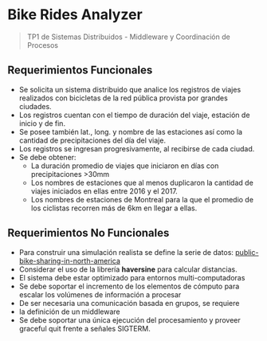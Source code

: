# Bike Rides Analyzer

> TP1 de Sistemas Distribuidos - Middleware y Coordinación de Procesos

## Requerimientos Funcionales

- Se solicita un sistema distribuido que analice los registros de viajes realizados con bicicletas de la red pública provista por grandes ciudades.
- Los registros cuentan con el tiempo de duración del viaje, estación de inicio y de fin.
- Se posee también lat., long. y nombre de las estaciones así como la cantidad de precipitaciones del día del viaje.
- Los registros se ingresan progresivamente, al recibirse de cada ciudad.
- Se debe obtener:
  - La duración promedio de viajes que iniciaron en días con precipitaciones >30mm
  - Los nombres de estaciones que al menos duplicaron la cantidad de viajes iniciados en ellas entre 2016 y el 2017.
  - Los nombres de estaciones de Montreal para la que el promedio de los ciclistas recorren más de 6km en llegar a ellas.

## Requerimientos No Funcionales

- Para construir una simulación realista se define la serie de datos: [public-bike-sharing-in-north-america](https://www.kaggle.com/datasets/jeanmidev/public-bike-sharing-in-north-america)
- Considerar el uso de la librería **haversine** para calcular distancias.
- El sistema debe estar optimizado para entornos multi-computadoras
- Se debe soportar el incremento de los elementos de cómputo para escalar los volúmenes de información a procesar
- De ser necesaria una comunicación basada en grupos, se requiere
- la definición de un middleware
- Se debe soportar una única ejecución del procesamiento y proveer graceful quit frente a señales SIGTERM.
